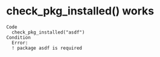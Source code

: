 # check_pkg_installed() works

    Code
      check_pkg_installed("asdf")
    Condition
      Error:
      ! package asdf is required

